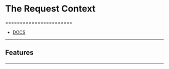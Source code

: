 # The Request Context
=======================

- [DOCS](https://flask.palletsprojects.com/en/1.1.x/reqcontext/)


-----------------------------------------------------------------------------------------------------

## Features


### 


-----------------------------------------------------------------------------------------------------
